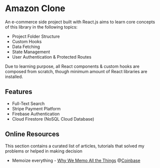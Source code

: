 # Amazon Clone
An e-commerce side project built with React.js aims to learn core concepts of this library in the following topics:
- Project Folder Structure
- Custom Hooks
- Data Fetching
- State Management
- User Authentication & Protected Routes

Due to learning purpose, all React components & custom hooks are composed from scratch, though minimum amount of React libraries are installed.

## Features
- Full-Text Search
- Stripe Payment Platform
- Firebase Authentication
- Cloud Firestore (NoSQL Cloud Database)

## Online Resources
This section contains a curated list of articles, tutorials that solved my problems or helped in making decision
- Memoize everything - [Why We Memo All the Things](https://attardi.org/why-we-memo-all-the-things) @[Coinbase](https://www.coinbase.com)

